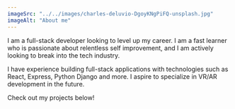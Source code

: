 ```yaml
---
imageSrc: "../../images/charles-deluvio-DgoyKNgPiFQ-unsplash.jpg"
imageAlt: "About me"
---
```


I am a full-stack developer looking to level up my career. I am a fast learner who is passionate about relentless self improvement, and I am actively looking to break into the tech industry.

I have experience building full-stack applications with technologies such as React, Express, Python Django and more. I aspire to specialize in VR/AR development in the future. 

Check out my projects below!
